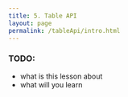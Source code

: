 ```yaml
---
title: 5. Table API
layout: page
permalink: /tableApi/intro.html
---
```


### TODO:

- what is this lesson about
- what will you learn